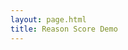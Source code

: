 ```yaml
---
layout: page.html
title: Reason Score Demo
---
```


<div id="demo" class="content">
    <script>window.RsSettings = { disableExternalDb: !1, numbers: !0, largeNumbers: !0, lines: !1, editable: !1, startClosed: !1, portData: !1, scoreDescription: !1, saveToCloud: !1, moreInfo: !0 }, window.RsSettings.dbCollection = "f-demo", window.RsExpandChildren = function (e) { const d = window.document.getElementById("expander-" + e), a = window.document.getElementById("children-" + e); a.classList.contains("hide") ? (a.classList.remove("hide"), d.classList.add("expanded"), d.classList.remove("collapsed")) : (a.classList.add("hide"), d.classList.remove("expanded"), d.classList.add("collapsed")) }, window.RsActions = [{ newData: { content: "Fiction City should convert Elm Street to only pedestrian traffic?", id: "topClaim", type: "claim" }, type: "add_claim", dataId: "topClaim" }, { newData: { content: "The planning commission estimates this will increase foot traffic to local shops by 12% during peak hours.", id: "Y6N1dZyym0X5", type: "claim" }, type: "add_claim", dataId: "Y6N1dZyym0X5" }, { newData: { content: "The increase in revenue is expected to pay off the expense in under 2 years meeting the cities investment requirements.", id: "Y6N1dZycnavJ", type: "claim" }, type: "add_claim", dataId: "Y6N1dZycnavJ" }, { newData: { content: "This will result in traffic being diverted down residential streets.", id: "Y6N1dZxFx9Hk", type: "claim" }, type: "add_claim", dataId: "Y6N1dZxFx9Hk" }, { newData: { content: "Children safety is more important than profit for local shops.", id: "Y6N1dZxEuMNA", type: "claim" }, type: "add_claim", dataId: "Y6N1dZxEuMNA" }, { newData: { content: "A set of railroad tracks are no longer in use and the City can convert that to a new street.", id: "Y6N1dZxbqJ0O", type: "claim" }, type: "add_claim", dataId: "Y6N1dZxbqJ0O" }, { newData: { content: "The conversion will cost 2 Million dollars.", id: "Y6N1dZxRu7nP", type: "claim" }, type: "add_claim", dataId: "Y6N1dZxRu7nP" }, { newData: { parentId: "topClaim", childId: "Y6N1dZyym0X5", affects: "confidence", pro: !0, id: "Y6N1dZx0x2kP", priority: "", type: "claimEdge" }, type: "add_claimEdge", dataId: "Y6N1dZx0x2kP" }, { newData: { parentId: "Y6N1dZyym0X5", childId: "Y6N1dZycnavJ", affects: "relevance", pro: !0, id: "Y6N1dZxT7A8H", priority: "", type: "claimEdge" }, type: "add_claimEdge", dataId: "Y6N1dZxT7A8H" }, { newData: { parentId: "topClaim", childId: "Y6N1dZxFx9Hk", affects: "confidence", pro: !1, id: "Y6N1dZxX6c8l", priority: "", type: "claimEdge" }, type: "add_claimEdge", dataId: "Y6N1dZxX6c8l" }, { newData: { parentId: "Y6N1dZxFx9Hk", childId: "Y6N1dZxEuMNA", affects: "relevance", pro: !0, id: "Y6N1dZxqrFG1", priority: "", type: "claimEdge" }, type: "add_claimEdge", dataId: "Y6N1dZxqrFG1" }, { newData: { parentId: "Y6N1dZxFx9Hk", childId: "Y6N1dZxbqJ0O", affects: "confidence", pro: !1, id: "Y6N1dZxpzBQq", priority: "", type: "claimEdge" }, type: "add_claimEdge", dataId: "Y6N1dZxpzBQq" }, { newData: { parentId: "topClaim", childId: "Y6N1dZxRu7nP", affects: "confidence", pro: !1, id: "Y6N1dZxeFD9X", priority: "", type: "claimEdge" }, type: "add_claimEdge", dataId: "Y6N1dZxeFD9X" }, { newData: { sourceClaimId: "topClaim", topScoreId: "topClaim", reversible: !1, pro: !0, affects: "confidence", confidence: 0, relevance: 1, id: "topScore", priority: "", type: "score", scoreTreeId: "ScoreTree" }, type: "add_score", dataId: "topScore" }, { newData: { confidence: 1, id: "ScoreTree", sourceClaimId: "topClaim", topScoreId: "topScore", type: "scoreTree" }, type: "add_scoreTree", dataId: "ScoreTree" }]</script>
    <style>
            html{
               overflow-x: unset!important;
            }
            .content {
                padding: 0;
            }
            rs-score .more-info {
                cursor: pointer;
            }
            #demo {
                margin-top: 3rem;
            }
        @media (max-width:600px) {
            #demo {
                padding: 0;
                margin: 0;
                margin-top: 1rem;
            }
        }
    </style>
    <link href="static/css/main.f6088d7b.chunk.css" rel="stylesheet">
    <rs-score score-tree-id="ScoreTree"></rs-score>
    <script>!function (e) { function r(r) { for (var n, i, l = r[0], f = r[1], a = r[2], c = 0, s = []; c < l.length; c++)i = l[c], Object.prototype.hasOwnProperty.call(o, i) && o[i] && s.push(o[i][0]), o[i] = 0; for (n in f) Object.prototype.hasOwnProperty.call(f, n) && (e[n] = f[n]); for (p && p(r); s.length;)s.shift()(); return u.push.apply(u, a || []), t() } function t() { for (var e, r = 0; r < u.length; r++) { for (var t = u[r], n = !0, l = 1; l < t.length; l++) { var f = t[l]; 0 !== o[f] && (n = !1) } n && (u.splice(r--, 1), e = i(i.s = t[0])) } return e } var n = {}, o = { 1: 0 }, u = []; function i(r) { if (n[r]) return n[r].exports; var t = n[r] = { i: r, l: !1, exports: {} }; return e[r].call(t.exports, t, t.exports, i), t.l = !0, t.exports } i.m = e, i.c = n, i.d = function (e, r, t) { i.o(e, r) || Object.defineProperty(e, r, { enumerable: !0, get: t }) }, i.r = function (e) { "undefined" != typeof Symbol && Symbol.toStringTag && Object.defineProperty(e, Symbol.toStringTag, { value: "Module" }), Object.defineProperty(e, "__esModule", { value: !0 }) }, i.t = function (e, r) { if (1 & r && (e = i(e)), 8 & r) return e; if (4 & r && "object" == typeof e && e && e.__esModule) return e; var t = Object.create(null); if (i.r(t), Object.defineProperty(t, "default", { enumerable: !0, value: e }), 2 & r && "string" != typeof e) for (var n in e) i.d(t, n, function (r) { return e[r] }.bind(null, n)); return t }, i.n = function (e) { var r = e && e.__esModule ? function () { return e.default } : function () { return e }; return i.d(r, "a", r), r }, i.o = function (e, r) { return Object.prototype.hasOwnProperty.call(e, r) }, i.p = "/"; var l = this.webpackJsonpeditor = this.webpackJsonpeditor || [], f = l.push.bind(l); l.push = r, l = l.slice(); for (var a = 0; a < l.length; a++)r(l[a]); var p = f; t() }([])</script>
    <script src="static/js/2.977785ba.chunk.js"></script>
    <script src="static/js/main.a22d14e9.chunk.js"></script>
    </div>
